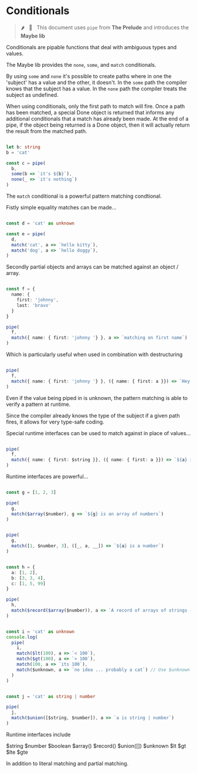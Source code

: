# Conditionals

> :hot_pepper: &nbsp; 🧩 &nbsp; This document uses `pipe` from **The Prelude** and introduces the **Maybe lib**

Conditionals are pipable functions that deal with ambiguous types and values.

The Maybe lib provides the `none`, `some`, and `match` conditionals.

By using `some` and `none` it's possible to create paths where in one the 'subject' has a value and 
the other, it doesn't. In the `some` path the compiler knows that the subject has a value.
In the `none` path the compiler treats the subject as undefined.

When using conditionals, only the first path to match will fire.
Once a path has been matched, a special Done object is returned that informs any additional conditionals that a match has already been made.
At the end of a pipe, if the object being returned is a Done object, then it will actually return the result from the matched path.

```typescript

let b: string
b = 'cat'

const c = pipe(
  b,
  some(b => `it's ${b}`),
  none(_ => `it's nothing`)
)

```

The `match` conditional is a powerful pattern matching condtional.

Fistly simple equality matches can be made...

```typescript

const d = 'cat' as unknown

const e = pipe(
  d,
  match('cat', a => `hello kitty`),
  match('dog', a => `hello doggy`),
)

```

Secondly partial objects and arrays can be matched against an object / array.

```typescript

const f = {
  name: {
    first: 'johnny',
    last: 'bravo'
  }
}

pipe(
  f,
  match({ name: { first: 'johnny '} }, a => `matching on first name`)
)

```

Which is particularly useful when used in combination with destructuring

```typescript

pipe(
  f,
  match({ name: { first: 'johnny '} }, ({ name: { first: a }}) => `Hey it's ${a}`)
)

```

Even if the value being piped in is unknown, the pattern matching
is able to verify a pattern at runtime.

Since the compiler already knows the type of the subject if a given path fires, it allows 
for very type-safe coding.

Special runtime interfaces can be used to match against in place of values...

```typescript

pipe(
  f,
  match({ name: { first: $string }}, ({ name: { first: a }}) => `${a} is a string`)
)

```

Runtime interfaces are powerful...

```typescript

const g = [1, 2, 3]

pipe(
  g,
  match($array($number), g => `${g} is an array of numbers`)
)

```

```typescript

pipe(
  g,
  match([1, $number, 3], ([_, a, __]) => `${a} is a number`)
)

```

```typescript

const h = {
  a: [1, 2],
  b: [3, 3, 4],
  c: [1, 5, 99]
}

pipe(
  h,
  match($record($array($number)), a => `A record of arrays of strings - whoa`)
)

```

```typescript

const i = 'cat' as unknown
console.log(
  pipe(
    i,
    match($lt(100), a => `< 100`),
    match($gt(100), a => `> 100`),
    match(100, a => `its 100`),
    match($unknown, a => `no idea ... probably a cat`) // Use $unknown as a catch all
  )
)

```

```typescript

const j = 'cat' as string | number

pipe(
  j,
  match($union([$string, $number]), a => `a is string | number`)
)

```

Runtime interfaces include

$string
$number
$boolean
$array()
$record()
$union([])
$unknown
$lt
$gt
$lte
$gte

In addition to literal matching and partial matching.
